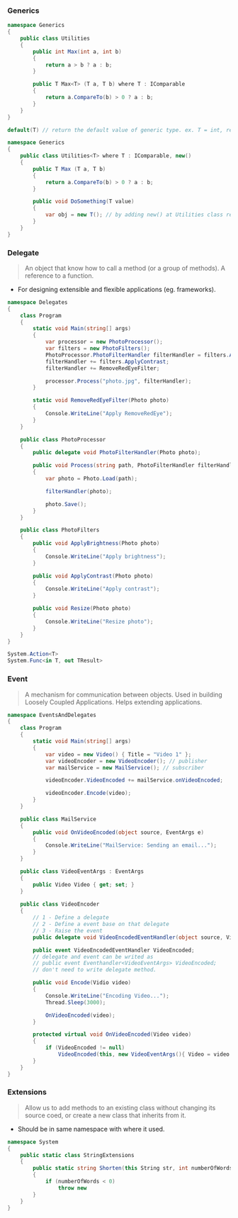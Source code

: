 
### Generics 

```c#
namespace Generics
{
	public class Utilities
	{
		public int Max(int a, int b)
		{
			return a > b ? a : b;
		}

		public T Max<T> (T a, T b) where T : IComparable
		{
			return a.CompareTo(b) > 0 ? a : b;
		}
	}
}

default(T) // return the default value of generic type. ex. T = int, return 0.
```

```c#
namespace Generics
{
	public class Utilities<T> where T : IComparable, new()
	{
		public T Max (T a, T b) 
		{
			return a.CompareTo(b) > 0 ? a : b;
		}

		public void DoSomething(T value)
		{
			var obj = new T(); // by adding new() at Utilities class reference.
		}
	}
}
```

### Delegate 

> An object that know how to call a method (or a group of methods).
> A reference to a function.

- For designing extensible and flexible applications (eg. frameworks).

```c#
namespace Delegates
{
	class Program
	{
		static void Main(string[] args)
		{
			var processor = new PhotoProcessor();
			var filters = new PhotoFilters();
			PhotoProcessor.PhotoFilterHandler filterHandler = filters.ApplyBrightness;
			filterHandler += filters.ApplyContrast;
			filterHandler += RemoveRedEyeFilter;

			processor.Process("photo.jpg", filterHandler);
		}

		static void RemoveRedEyeFilter(Photo photo)
		{
			Console.WriteLine("Apply RemoveRedEye");
		}
	}

	public class PhotoProcessor
	{
		public delegate void PhotoFilterHandler(Photo photo);

		public void Process(string path, PhotoFilterHandler filterHandler)
		{
			var photo = Photo.Load(path);

			filterHandler(photo);

			photo.Save();
		}
	}

	public class PhotoFilters
	{
		public void ApplyBrightness(Photo photo)
		{
			Console.WriteLine("Apply brightness");
		}

		public void ApplyContrast(Photo photo)
		{
			Console.WriteLine("Apply contrast");
		}

		public void Resize(Photo photo)
		{
			Console.WriteLine("Resize photo");
		}
	}
}

System.Action<T>
System.Func<in T, out TResult>
```

### Event

> A mechanism for communication between objects.
> Used in building Loosely Coupled Applications.
> Helps extending applications.

```c#
namespace EventsAndDelegates
{
	class Program
	{
		static void Main(string[] args)
		{
			var video = new Video() { Title = "Video 1" };
			var videoEncoder = new VideoEncoder(); // publisher
			var mailService = new MailService(); // subscriber

			videoEncoder.VideoEncoded += mailService.onVideoEncoded;

			videoEncoder.Encode(video);
		}
	}

	public class MailService
	{
		public void OnVideoEncoded(object source, EventArgs e)
		{
			Console.WriteLine("MailService: Sending an email...");
		}
	}

	public class VideoEventArgs : EventArgs
	{
		public Video Video { get; set; }
	}	
	
	public class VideoEncoder
	{
		// 1 - Define a delegate
		// 2 - Define a event base on that delegate
		// 3 - Raise the event
		public delegate void VideoEncodedEventHandler(object source, VideoEventArgs args);

		public event VideoEncodedEventHandler VideoEncoded;
		// delegate and event can be writed as 
		// public event Eventhandler<VideoEventArgs> VideoEncoded;
		// don't need to write delegate method.

		public void Encode(Vidio video)
		{
			Console.WriteLine("Encoding Video...");
			Thread.Sleep(3000);

			OnVideoEncoded(video);
		}

		protected virtual void OnVideoEncoded(Video video)
		{
			if (VideoEncoded != null)
				VideoEncoded(this, new VideoEventArgs(){ Video = video });
		}
	}
}
```

### Extensions

> Allow us to add methods to an existing class without changing its source coed, or
> create a new class that inherits from it.

- Should be in same namespace with where it used.

```c#
namespace System
{
	public static class StringExtensions
	{
		public static string Shorten(this String str, int numberOfWords)
		{
			if (numberOfWords < 0)
				throw new 
		}
	}
}
```